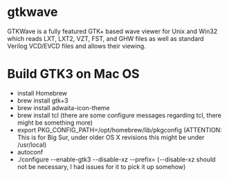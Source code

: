 # gtkwave
GTKWave is a fully featured GTK+ based wave viewer for Unix and Win32 which reads LXT, LXT2, VZT, FST, and GHW files as well as standard Verilog VCD/EVCD files and allows their viewing.


# Build GTK3 on Mac OS

- install Homebrew
- brew install gtk+3
- brew install adwaita-icon-theme
- brew install tcl (there are some configure messages regarding tcl, there might be something more)
- export PKG_CONFIG_PATH=/opt/homebrew/lib/pkgconfig  (ATTENTION: This is for Big Sur, under older OS X revisions this might be under /usr/local)
- autoconf
- ./configure --enable-gtk3 --disable-xz --prefix=<wherever you like> (--disable-xz should not be necessary, I had issues for it to pick it up somehow)